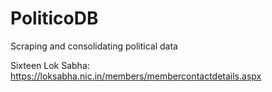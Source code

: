 # PoliticoDB
Scraping and consolidating political data

Sixteen Lok Sabha: https://loksabha.nic.in/members/membercontactdetails.aspx
